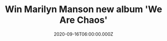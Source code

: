 ---
campaign-uuid: "c-5e2fc1a2-99fa-4152-885c-773c38b3cf07"
type: "Competition"
category: "Music"
date: "2020-09-16T06:00:00.000Z"
end-date: "2020-11-16T23:59:00.000Z"
disable-form: false
is_promoted: false
has_entry_page: true
title: "Win Marilyn Manson new album 'We Are Chaos'"
competition-description: "<p>Marilyn Manson returns with his eleventh studio album\
  \ 'We Are Chaos'.  This brand new record is the closest we’ve come to finding out\
  \ what lay beneath the make-up and the costumes. We are giving away a copy of Manson's\
  \ 10-track album to one lucky NME AAA member to win.</p>\n<p>Are you his biggest\
  \ fan? Click below for a chance to win.</p>\n"
hero-header: "Win Marilyn Manson new album 'We Are Chaos'"
terms-confirmation: "N/A"
banner-img: "https://assets.expresslyapp.com/asset-ffd5993d-49d0-4f19-8e66-89f60128e442.jpg"
logo-left-href: "aaa.nme.com"
logo-left-image: "https://assets.expresslyapp.com/asset-c05db10d-15ca-4899-95f7-1e67b93fc55f.jpg"
logo-left-title: "NME AAA"
bg-image-hero: "https://assets.expresslyapp.com/asset-d9294413-eebd-4ac0-a614-9c9b3bf51bae.jpg"
bg-image-first: "https://assets.expresslyapp.com/asset-3cb456af-0af4-4456-96ca-e23f6d4ad95b.jpg"
section1-content: "<p>Marilyn Manson returns with his eleventh studio album 'We Are\
  \ Chaos'. Co-produced by Manson and Grammy Award winner Shooter Jennings (Brandi\
  \ Carlile, Tanya Tucker), the ten-track opus was written, recorded, and finished\
  \ before the global COVID-19 pandemic.</p>\n<p>Manson heralds the record's arrival\
  \ with the title track and lead single 'We Are Chaos'. Manson's painting, Infinite\
  \ Darkness, which can be seen on the album cover, was specifically created to accompany\
  \ the music. His fine art paintings continue to be shown all over the world, including\
  \ gallery and museum exhibitions from Miami to Vienna to Moscow.</p>\n<p>Click below\
  \ for a chance to win now!</p>\n"
entry-title: "Win Marilyn Manson new album 'We Are Chaos'"
entry-content: "<p>Enter the draw to win Marilyn Manson new album 'We Are Chaos' by\
  \ completing the form below before 23:59 on the 16th of November 2020.</p>\n"
has-winner: false
prize-description: "Marilyn Manson new album 'We Are Chaos'"
special-conditions: "Multiple entries are allowed up to one every day."
country-restrictions:
- "GB"
---
